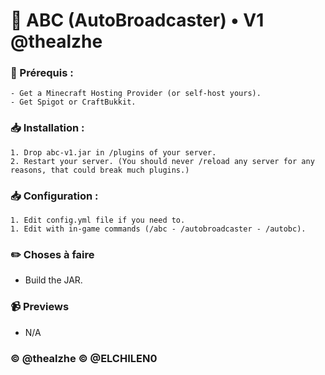 
# 📰 ABC (AutoBroadcaster) • V1 @thealzhe

### 📃 Prérequis :
```
- Get a Minecraft Hosting Provider (or self-host yours).
- Get Spigot or CraftBukkit.
```

### 📥 Installation :
```
1. Drop abc-v1.jar in /plugins of your server.
2. Restart your server. (You should never /reload any server for any reasons, that could break much plugins.)
```

### 📥 Configuration :
```
1. Edit config.yml file if you need to.
1. Edit with in-game commands (/abc - /autobroadcaster - /autobc).
```

### ✏️ Choses à faire
- Build the JAR.

### 📹 Previews
- N/A


### ©️ @thealzhe ©️ @ELCHILEN0